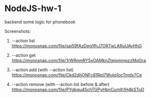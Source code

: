 # NodeJS-hw-1

backend some logic for phonebook

Screenshots:

1. --action list
   https://monosnap.com/file/sai59fAzDeg1fhJ7ORTwLARuUAyHhG

2. --action get
   https://monosnap.com/file/1rWRnmRY5xOAMknZteiqmmpzzMqGra

3. --action add (with --action list)
   https://monosnap.com/file/Ckd2dhONFc81Rpl7WuIq1ocTmdx7Ce

4. --action remove (with --action list before & after)
   https://monosnap.com/file/PYgbqu45chTGPyHbnCumIh1H4kSToD
